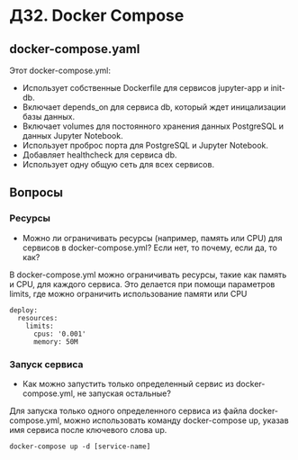 # ДЗ2. Docker Compose 

## docker-compose.yaml

Этот docker-compose.yml:

- Использует собственные Dockerfile для сервисов jupyter-app и init-db.
- Включает depends_on для сервиса db, который ждет иницализации базы данных.
- Включает volumes для постоянного хранения данных PostgreSQL и данных Jupyter Notebook.
- Использует проброс порта для PostgreSQL и Jupyter Notebook.
- Добавляет healthcheck для сервиса db.
- Использует одну общую сеть для всех сервисов.

## Вопросы

### Ресурсы
- Можно ли ограничивать ресурсы (например, память или CPU) для сервисов в docker-compose.yml? Если нет, то почему, если да, то как?

В docker-compose.yml можно ограничивать ресурсы, такие как память и CPU, для каждого сервиса. Это делается при помощи параметров limits, где можно ограничить использование памяти или CPU

```
deploy:
  resources:
    limits:
      cpus: '0.001'
      memory: 50M
```
### Запуск сервиса
- Как можно запустить только определенный сервис из docker-compose.yml, не запуская остальные?

Для запуска только одного определенного сервиса из файла docker-compose.yml, можно использовать команду docker-compose up, указав имя сервиса после ключевого слова up.

```
docker-compose up -d [service-name]
```
